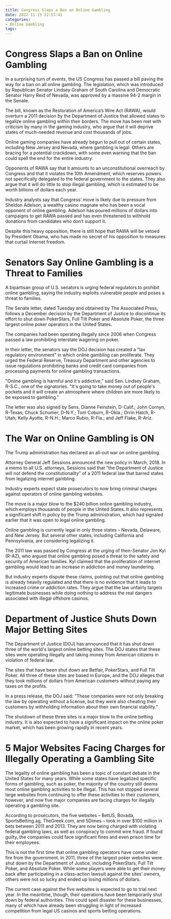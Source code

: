 ```yaml
---
title: Congress Slaps a Ban on Online Gambling
date: 2022-11-15 22:53:41
categories:
- Online Gambling
tags:
---
```



#  Congress Slaps a Ban on Online Gambling

In a surprising turn of events, the US Congress has passed a bill paving the way for a ban on all online gambling. The legislation, which was introduced by Republican Senator Lindsey Graham of South Carolina and Democratic Senator Harry Reid of Nevada, was approved by a massive 94-2 margin in the Senate.

The bill, known as the Restoration of America’s Wire Act (RAWA), would overturn a 2011 decision by the Department of Justice that allowed states to legalize online gambling within their borders. The move has been met with criticism by many in the gaming industry, who argue that it will deprive states of much-needed revenue and cost thousands of jobs.

Online gaming companies have already begun to pull out of certain states, including New Jersey and Nevada, where gambling is legal. Others are bracing for a potential crackdown, with some even warning that the ban could spell the end for the entire industry.

Opponents of RAWA say that it amounts to an unconstitutional overreach by Congress and that it violates the 10th Amendment, which reserves powers not specifically delegated to the federal government to the states. They also argue that it will do little to stop illegal gambling, which is estimated to be worth billions of dollars each year.

Industry analysts say that Congress’ move is likely due to pressure from Sheldon Adelson, a wealthy casino magnate who has been a vocal opponent of online gambling. Adelson has poured millions of dollars into campaigns to get RAWA passed and has even threatened to withhold donations from candidates who don’t support it.

Despite this heavy opposition, there is still hope that RAWA will be vetoed by President Obama, who has made no secret of his opposition to measures that curtail Internet freedom.

#  Senators Say Online Gambling is a Threat to Families

A bipartisan group of U.S. senators is urging federal regulators to prohibit online gambling, saying the industry exploits vulnerable people and poses a threat to families.

The Senate letter, dated Tuesday and obtained by The Associated Press, follows a December decision by the Department of Justice to discontinue its effort to shut down PokerStars, Full Tilt Poker and Absolute Poker, the three largest online poker operators in the United States.

The companies had been operating illegally since 2006 when Congress passed a law prohibiting interstate wagering on poker.

In their letter, the senators say the DOJ decision has created a "lax regulatory environment" in which online gambling can proliferate. They urged the Federal Reserve, Treasury Department and other agencies to issue regulations prohibiting banks and credit card companies from processing payments for online gambling transactions.

"Online gambling is harmful and it's addictive," said Sen. Lindsey Graham, R-S.C., one of the signatories. "It's going to take money out of people's pockets and it will create an atmosphere where children are more likely to be exposed to gambling."

The letter was also signed by Sens. Dianne Feinstein, D-Calif.; John Cornyn, R-Texas; Chuck Schumer, D-N.Y.; Tom Coburn, R-Okla.; Orrin Hatch, R-Utah; Kelly Ayotte, R-N.H.; Marco Rubio, R-Fla.; and Jeff Flake, R-Ariz.

#  The War on Online Gambling is ON

The Trump administration has declared an all-out war on online gambling.

Attorney General Jeff Sessions announced the new policy in March, 2018. In a memo to all U.S. attorneys, Sessions said that “the Department of Justice will not defend the constitutionality” of a 2011 federal law that barred states from legalizing internet gambling.

Industry experts expect state prosecutors to now bring criminal charges against operators of online gambling websites.

The move is a major blow to the $240 billion online gambling industry, which employs thousands of people in the United States. It also represents a significant shift in policy by the Trump administration, which had signaled earlier that it was open to legal online gambling.

Online gambling is currently legal in only three states – Nevada, Delaware, and New Jersey. But several other states, including California and Pennsylvania, are considering legalizing it.

The 2011 law was passed by Congress at the urging of then-Senator Jon Kyl (R-AZ), who argued that online gambling posed a threat to the safety and security of American families. Kyl claimed that the proliferation of internet gambling would lead to an increase in addiction and money laundering.

But industry experts dispute these claims, pointing out that online gambling is already heavily regulated and that there is no evidence that it leads to increased crime or addiction rates. They argue that the law unfairly targets legitimate businesses while doing nothing to address the real dangers associated with illegal offshore casinos.

#  Department of Justice Shuts Down Major Betting Sites

The Department of Justice (DOJ) has announced that it has shut down three of the world's largest online betting sites. The DOJ states that these sites were operating illegally and taking money from American citizens in violation of federal law.

The sites that have been shut down are Betfair, PokerStars, and Full Tilt Poker. All three of these sites are based in Europe, and the DOJ alleges that they took millions of dollars from American customers without paying any taxes on the profits.

In a press release, the DOJ said: "These companies were not only breaking the law by operating without a license, but they were also cheating their customers by withholding information about their own financial stability."

The shutdown of these three sites is a major blow to the online betting industry. It is also expected to have a significant impact on the online poker market, which has been growing rapidly in recent years.

#  5 Major Websites Facing Charges for Illegally Operating a Gambling Site

The legality of online gambling has been a topic of constant debate in the United States for many years. While some states have legalized specific forms of gambling, such as poker, the majority of the country still deems most online gambling activities to be illegal. This has not stopped several large websites from continuing to offer these activities to their customers, however, and now five major companies are facing charges for illegally operating a gambling site.

According to prosecutors, the five websites – BetUS, Bovada, SportsBetting.ag, TheGreek.com, and 5Dimes – took in over $100 million in bets between 2011 and 2013. They are now being charged with violating federal gambling laws, as well as conspiracy to commit wire fraud. If found guilty, the companies could face significant fines and even prison time for their employees.

This is not the first time that online gambling operators have come under fire from the government. In 2011, three of the largest poker websites were shut down by the Department of Justice, including PokerStars, Full Tilt Poker, and Absolute Poker. While some players were able to get their money back after participating in a class-action lawsuit against the sites’ owners, others were not so lucky and ended up losing millions of dollars.

The current case against the five websites is expected to go to trial next year. In the meantime, though, their operations have been temporarily shut down by federal authorities. This could spell disaster for these businesses, many of which have already been struggling in light of increased competition from legal US casinos and sports betting operations.
